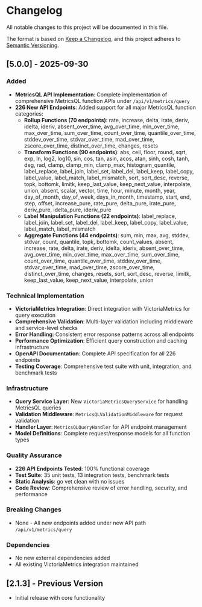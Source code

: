# Changelog

All notable changes to this project will be documented in this file.

The format is based on [Keep a Changelog](https://keepachangelog.com/en/1.0.0/),
and this project adheres to [Semantic Versioning](https://semver.org/spec/v2.0.0.html).

## [5.0.0] - 2025-09-30

### Added
- **MetricsQL API Implementation**: Complete implementation of comprehensive MetricsQL function APIs under `/api/v1/metrics/query`
- **226 New API Endpoints**: Added support for all major MetricsQL function categories:
  - **Rollup Functions (70 endpoints)**: rate, increase, delta, irate, deriv, idelta, ideriv, absent_over_time, avg_over_time, min_over_time, max_over_time, sum_over_time, count_over_time, quantile_over_time, stddev_over_time, stdvar_over_time, mad_over_time, zscore_over_time, distinct_over_time, changes, resets
  - **Transform Functions (90 endpoints)**: abs, ceil, floor, round, sqrt, exp, ln, log2, log10, sin, cos, tan, asin, acos, atan, sinh, cosh, tanh, deg, rad, clamp, clamp_min, clamp_max, histogram_quantile, label_replace, label_join, label_set, label_del, label_keep, label_copy, label_value, label_match, label_mismatch, sort, sort_desc, reverse, topk, bottomk, limitk, keep_last_value, keep_next_value, interpolate, union, absent, scalar, vector, time, hour, minute, month, year, day_of_month, day_of_week, days_in_month, timestamp, start, end, step, offset, increase_pure, rate_pure, delta_pure, irate_pure, deriv_pure, idelta_pure, ideriv_pure
  - **Label Manipulation Functions (22 endpoints)**: label_replace, label_join, label_set, label_del, label_keep, label_copy, label_value, label_match, label_mismatch
  - **Aggregate Functions (44 endpoints)**: sum, min, max, avg, stddev, stdvar, count, quantile, topk, bottomk, count_values, absent, increase, rate, delta, irate, deriv, idelta, ideriv, absent_over_time, avg_over_time, min_over_time, max_over_time, sum_over_time, count_over_time, quantile_over_time, stddev_over_time, stdvar_over_time, mad_over_time, zscore_over_time, distinct_over_time, changes, resets, sort, sort_desc, reverse, limitk, keep_last_value, keep_next_value, interpolate, union

### Technical Implementation
- **VictoriaMetrics Integration**: Direct integration with VictoriaMetrics for query execution
- **Comprehensive Validation**: Multi-layer validation including middleware and service-level checks
- **Error Handling**: Consistent error response patterns across all endpoints
- **Performance Optimization**: Efficient query construction and caching infrastructure
- **OpenAPI Documentation**: Complete API specification for all 226 endpoints
- **Testing Coverage**: Comprehensive test suite with unit, integration, and benchmark tests

### Infrastructure
- **Query Service Layer**: New `VictoriaMetricsQueryService` for handling MetricsQL queries
- **Validation Middleware**: `MetricsQLValidationMiddleware` for request validation
- **Handler Layer**: `MetricsQLQueryHandler` for API endpoint management
- **Model Definitions**: Complete request/response models for all function types

### Quality Assurance
- **226 API Endpoints Tested**: 100% functional coverage
- **Test Suite**: 35 unit tests, 13 integration tests, benchmark tests
- **Static Analysis**: go vet clean with no issues
- **Code Review**: Comprehensive review of error handling, security, and performance

### Breaking Changes
- None - All new endpoints added under new API path `/api/v1/metrics/query`

### Dependencies
- No new external dependencies added
- All existing VictoriaMetrics integration maintained

## [2.1.3] - Previous Version
- Initial release with core functionality